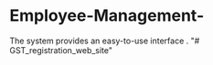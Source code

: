 # Employee-Management-
The system provides an easy-to-use interface .
"# GST_registration_web_site" 
